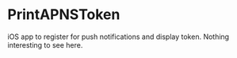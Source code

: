 # PrintAPNSToken

iOS app to register for push notifications and display token. Nothing interesting to see here.
